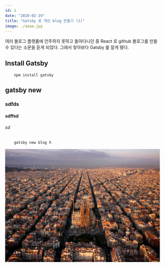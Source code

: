 ```yaml
---
id: 1
date: "2020-02-19"
title: "Gatsby 로 개인 blog 만들기 (1)"
image: ./aaaa.jpg
---
```


여러 블로그 플랫폼에 안주하지 못하고 돌아다니던 중 React 로 github 블로그를 만들 수 있다는 소문을 듣게 되었다. 그래서 찾아보다 Gatsby 를 알게 됐다.

## Install Gatsby

```
    npm install gatsby
```

## gatsby new

### sdfds

#### sdffsd

###### sd
```
    gatsby new blog h
```

![sss](./aaaa.jpg)